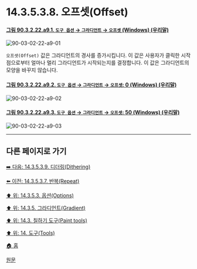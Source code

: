 # 14.3.5.3.8. 오프셋(Offset)

<a id="90-03-02-22-a9-01"></a>

#### [그림 90.3.2.22.a9.1. `도구 옵션` → `그라디언트` → `오프셋` (Windows) (우리말)](./90-03-02-22-gradient.md#90-03-02-22-a9-01)
![90-03-02-22-a9-01](https://github.com/wonder13662/gimp/assets/15767104/b0a233af-80f8-4b79-aa24-0e9c25e58fd8)

`오프셋(Offset)` 값은 그라디언트의 경사를 증가시킵니다. 이 값은 사용자가 클릭한 시작점으로부터 얼마나 멀리 그라디언트가 시작되는지를 결정합니다. 이 값은 그라디언트의 모양을 바꾸지 않습니다.

<a id="90-03-02-22-a9-02"></a>

#### [그림 90.3.2.22.a9.2. `도구 옵션` → `그라디언트` → `오프셋`: 0 (Windows) (우리말)](./90-03-02-22-gradient.md#90-03-02-22-a9-02)
![90-03-02-22-a9-02](https://github.com/wonder13662/gimp/assets/15767104/10595b32-0109-4b89-879f-3f49b83aafa0)

<a id="90-03-02-22-a9-03"></a>

#### [그림 90.3.2.22.a9.3. `도구 옵션` → `그라디언트` → `오프셋`: 50 (Windows) (우리말)](./90-03-02-22-gradient.md#90-03-02-22-a9-03)
![90-03-02-22-a9-03](https://github.com/wonder13662/gimp/assets/15767104/ced4ebb2-04a2-4e6a-aba1-6e76ef7f9006)

***

## 다른 페이지로 가기

[➡️ 다음: 14.3.5.3.9. 디더링(Dithering)](./14-03-05-03-09-dithering.md)

[⬅️ 이전: 14.3.5.3.7. 반복(Repeat)](./14-03-05-03-07-repeat.md)

[⬆️ 위: 14.3.5.3. 옵션(Options)](./14-03-05-03-00-options.md)

[⬆️ 위: 14.3.5. 그라디언트(Gradient)](./14-03-05-00-gradient.md)

[⬆️ 위: 14.3. 칠하기 도구(Paint tools)](./14-03-00-paint_tools.md)

[⬆️ 위: 14. 도구(Tools)](./14-00-tools.md)

[🏠 홈](./00-home.md)

[원문](https://docs.gimp.org/2.10/ko/gimp-tool-bucket-fill.html#idm12721)
